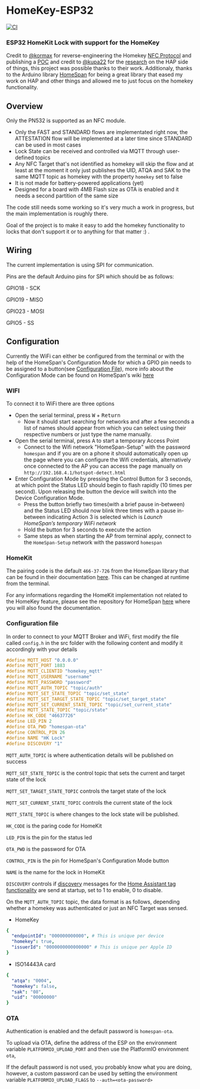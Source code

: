# HomeKey-ESP32
[![CI](https://github.com/rednblkx/HomeKey-ESP32/actions/workflows/main.yml/badge.svg?branch=main)](https://github.com/rednblkx/HomeKey-ESP32/actions/workflows/main.yml)
### ESP32 HomeKit Lock with support for the HomeKey

Credit to [@kormax](https://github.com/kormax) for reverse-engineering the Homekey [NFC Protocol](https://github.com/kormax/apple-home-key) and publishing a [POC](https://github.com/kormax/apple-home-key-reader) and credit to [@kupa22](https://github.com/kupa22) for the [research](https://github.com/kupa22/apple-homekey) on the HAP side of things, this project was possible thanks to their work.
Additionaly, thanks to the Arduino library [HomeSpan](https://github.com/HomeSpan/HomeSpan) for being a great library that eased my work on HAP and other things and allowed me to just focus on the homekey functionality.

## Overview

Only the PN532 is supported as an NFC module.

- Only the FAST and STANDARD flows are implementated right now, the ATTESTATION flow will be implemented at a later time since STANDARD can be used in most cases
- Lock State can be received and controlled via MQTT through user-defined topics
- Any NFC Target that's not identified as homekey will skip the flow and at least at the moment it only just publishes the UID, ATQA and SAK to the same MQTT topic as homekey with the property `homekey` set to false
- It is not made for battery-powered applications (yet)
- Designed for a board with 4MB Flash size as OTA is enabled and it needs a second partition of the same size

The code still needs some working so it's very much a work in progress, but the main implementation is roughly there.

Goal of the project is to make it easy to add the homekey functionality to locks that don't support it or to anything for that matter :) .

## Wiring

The current implementation is using SPI for communication.

Pins are the default Arduino pins for SPI which should be as follows:

GPIO18 - SCK

GPIO19 - MISO

GPIO23 - MOSI

GPIO5 - SS

## Configuration

Currently the WiFi can either be configured from the terminal or with the help of the HomeSpan's Configuration Mode for which a GPIO pin needs to be assigned to a button(see [Configuration File](#configuration-file)), more info about the Configuration Mode can be found on HomeSpan's wiki [here](https://github.com/HomeSpan/HomeSpan/blob/master/docs/UserGuide.md#device-configuration-mode)

### WIFI

To connect it to WiFi there are three options
- Open the serial terminal, press <kbd>W</kbd> + <kbd>Return</kbd>
  - Now it should start searching for networks and after a few seconds a list of names should appear from which you can select using their respective numbers or just type the name   manually.
- Open the serial terminal, press <kbd>A</kbd> to start a temporary Access Point
  - Connect to the Wifi network "HomeSpan-Setup" with the password `homespan` and if you are on a phone it should automatically open up the page where you can configure the Wifi credentials, alternatively once connected to the AP you can access the page manually on `http://192.168.4.1/hotspot-detect.html`
- Enter Configuration Mode by pressing the Control Button for 3 seconds, at which point the Status LED should begin to flash rapidly (10 times per second). Upon releasing the button the device will switch into the Device Configuration Mode.
  - Press the button briefly two times(with a brief pause in-between) and the Status LED should now blink three times with a pause in-between indicating Action 3 is selected which is *Launch HomeSpan’s temporary WiFi network*
  - Hold the button for 3 seconds to execute the action
  - Same steps as when starting the AP from terminal apply, connect to the `HomeSpan-Setup` network with the password `homespan`

### HomeKit

The pairing code is the default `466-37-726` from the HomeSpan library that can be found in their documentation [here](https://github.com/HomeSpan/HomeSpan/blob/master/docs/UserGuide.md#pairing-to-homekit). This can be changed at runtime from the terminal. 

For any informations regarding the HomeKit implementation not related to the HomeKey feature, please see the repository for HomeSpan [here](https://github.com/HomeSpan/HomeSpan) where you will also found the documentation.

### Configuration file

In order to connect to your MQTT Broker and WiFi, first modify the file called `config.h` in the src folder with the following content and modify it accordingly with your details

```cpp
#define MQTT_HOST "0.0.0.0"
#define MQTT_PORT 1883
#define MQTT_CLIENTID "homekey_mqtt"
#define MQTT_USERNAME "username"
#define MQTT_PASSWORD "password"
#define MQTT_AUTH_TOPIC "topic/auth"
#define MQTT_SET_STATE_TOPIC "topic/set_state"
#define MQTT_SET_TARGET_STATE_TOPIC "topic/set_target_state"
#define MQTT_SET_CURRENT_STATE_TOPIC "topic/set_current_state"
#define MQTT_STATE_TOPIC "topic/state"
#define HK_CODE "46637726"
#define LED_PIN 2
#define OTA_PWD "homespan-ota"
#define CONTROL_PIN 26
#define NAME "HK Lock"
#define DISCOVERY "1"
```

 `MQTT_AUTH_TOPIC` is where authentication details will be published on success
 
 `MQTT_SET_STATE_TOPIC` is the control topic that sets the current and target state of the lock

 `MQTT_SET_TARGET_STATE_TOPIC` controls the target state of the lock

 `MQTT_SET_CURRENT_STATE_TOPIC` controls the current state of the lock
 
 `MQTT_STATE_TOPIC` is where changes to the lock state will be published.
 
 `HK_CODE` is the paring code for HomeKit
 
 `LED_PIN` is the pin for the status led

 `OTA_PWD` is the password for OTA

 `CONTROL_PIN` is the pin for HomeSpan's Configuration Mode button

 `NAME` is the name for the lock in HomeKit
 
 `DISCOVERY` controls if [discovery](https://www.home-assistant.io/integrations/tag.mqtt/) messages for the [Home Assistant tag functionality](https://www.home-assistant.io/integrations/tag/) are send at startup, set to 1 to enable, 0 to disable.

On the `MQTT_AUTH_TOPIC` topic, the data format is as follows, depending whether a homekey was authenticated or just an NFC Target was sensed.

- HomeKey
```yaml
{
  "endpointId": "000000000000", # This is unique per device
  "homekey": true,
  "issuerId": "0000000000000000" # This is unique per Apple ID
}
```
- ISO14443A card
```yaml
{
  "atqa": "0004",
  "homekey": false,
  "sak": "08",
  "uid": "00000000"
}
```

### OTA

Authentication is enabled and the default password is `homespan-ota`.

To upload via OTA, define the address of the ESP on the environment variable `PLATFORMIO_UPLOAD_PORT` and then use the PlatformIO environment `ota`, 

If the default password is not used, you probably know what you are doing, however, a custom password can be used by setting the environment variable `PLATFORMIO_UPLOAD_FLAGS` to `--auth=<ota-password>`
